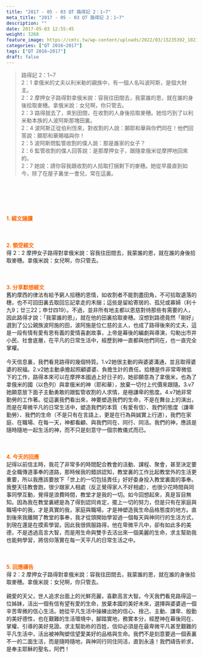 ```yaml
---
title: "2017 - 05 - 03 QT 路得記 2：1~7"
meta_title: "2017 - 05 - 03 QT 路得記 2：1~7"
description: ""
date: 2017-05-03 12:55:45
weight: 3268
feature_image: https://cmtc.tw/wp-content/uploads/2022/03/15235392_10211799862337740_180693556567566654_o-1.webp
categories: ["QT 2016~2017"]
tags: ["QT 2016~2017"]
draft: false
---
```


<blockquote>路得記 2：1~7<br />
2：1 拿俄米的丈夫以利米勒的親族中，有一個人名叫波阿斯，是個大財主。<br />
2：2 摩押女子路得對拿俄米說：容我往田間去，我蒙誰的恩，就在誰的身後拾取麥穗。拿俄米說：女兒啊，你只管去。<br />
2：3 路得就去了，來到田間，在收割的人身後拾取麥穗。她恰巧到了以利米勒本族的人波阿斯那塊田裏。<br />
2：4 波阿斯正從伯利恆來，對收割的人說：願耶和華與你們同在！他們回答說：願耶和華賜福與你！<br />
2：5 波阿斯問監管收割的僕人說：那是誰家的女子？<br />
2：6 監管收割的僕人回答說：是那摩押女子，跟隨拿俄米從摩押地回來的。<br />
2：7 她說：請你容我跟收割的人拾取打捆剩下的麥穗。她從早晨直到如今，除了在屋子裏坐一會兒，常在這裏。</blockquote><br />
&nbsp;<br />
<br />
&nbsp;<br />
<br />
<span style="color: #ff6600;"><strong>1. </strong><strong>經文誦讀</strong></span><br />
<br />
<span style="color: #ff6600;"><strong> </strong></span><br />
<br />
<span style="color: #ff6600;"><strong>2. </strong><strong>領受經文<br />
</strong></span>得 2：2 摩押女子路得對拿俄米說：容我往田間去，我蒙誰的恩，就在誰的身後拾取麥穗。拿俄米說：女兒啊，你只管去。<br />
<br />
&nbsp;<br />
<br />
<span style="color: #ff6600;"><strong>3. 分享默想經文<br />
</strong></span>舊約摩西的律法有給予窮人拾穗的恩情，如收割者不能割盡田角，不可拾取遺落的穗，也不可回田裏去取回忘記拿走的禾捆；這些是留給寄居的、孤兒或寡婦（利十九9；廿三22；申廿四19）。不過，並非所有地主都以恩慈對待那些有需要的人，因此路得才說：「我蒙誰的恩」，就在他的田裏拾取麥穗。沒想到路德竟然「剛好」選到了公公親族波阿施的田，波阿施是位仁慈的主人，也成了路得後來的丈夫，這是一段有情有愛有恩有義的愛情喜劇故事，上帝是幕後的編劇與導演，勾勒出市井小民、社會底層，在平凡的日常生活中，經歷到神一直都與他們同在，也一直完全掌權。<br />
<br />
今天信息裏，我們看見路得的幾個特質。1.v2她很主動的與婆婆溝通，並且取得婆婆的祝福。2.v2她主動承擔起照顧婆婆、負擔生計的責任。拾穗是件非常卑微低下的工作，路得本來可以在摩押本國過上好日子的，她卻願意為了拿俄米，也為了拿俄米的國（以色列）與拿俄米的神（耶和華），放棄一切付上代價來跟隨。3.v7她願意放下面子主動勇敢的跟監管收割的人求情，是極謙卑的態度。4.v7她非常勤勞的工作著。從這裏我們看出來，神要塑造我們的生命，不是在舞台上的演出，而是在卑微平凡的日常生活中，塑造我們的本質（有愛有信）、我們的態度（謙卑勤勞）、我們的生命（不是只有在言語上，更是在行為與誠實上行道），我們在家庭、在職場、在每一天，神都看顧、與我們同在、同行、同活。我們的神，應該是隨時隨地一起生活的神，而不只是刻意守一個宗教儀式而已。<br />
<br />
&nbsp;<br />
<br />
<span style="color: #ff6600;"><strong>4. 今天的回應<br />
</strong></span>記得以前信主時，我花了非常多的時間配合教會的活動、課程、聚會，甚至決定要走全職傳道事奉的道路，那時候我的錯誤認知，教堂裏的工作比起教堂外的生活更重要，所以我應該要放下「世上的一切包括責任」好好委身投入教堂裏面的事奉。我整天往教會跑，很少跟家人相處（反正覺得家人不好相處），也很少花時間與同事同學互動，覺得是浪費時間，教堂才是我的一切。如今回想起來，真是盲目無知。因為我在教堂裏總是為了得到認同肯定，擺上一切的努力，但是只有在家庭與職場中的我，才是真實的我，家庭與職場，才是神塑造我生命品格態度的地方。直到後來我離開了教堂的事奉，我才從頭開始學習過一個每天與神同行的生活方式，到現在還是在摸索學習。因此我很佩服路得，他在卑微平凡中，卻有如此多的美德，不是透過高言大智，而是用生命與雙手去活出來一個美麗的生命，求主幫助我也能夠學習，將信仰落實在每一天平凡的日常生活之中。<br />
<br />
&nbsp;<br />
<br />
<span style="color: #ff6600;"><strong>5. 回應禱告<br />
</strong></span>得 2：2 摩押女子路得對拿俄米說：容我往田間去，我蒙誰的恩，就在誰的身後拾取麥穗。拿俄米說：女兒啊，你只管去。<br />
<br />
親愛的天父，世人追求台面上的光鮮亮麗，喜歡高言大智。今天我們看見路得這一位姊妹，活出一個有信有望有愛的生命，放棄本國的美好未來，選擇與婆婆過一個辛苦卑微的信心生活。她從平凡生活中操練出她的信心、捨己、主動、謙卑、殷勤的美好德性，也在艱難的生活環境中，腳踏實地，務實本分，經歷神在幕後同在、掌權、引導的美好見證。求主幫助祢的百姓，信仰必須是在最卑微平凡甚至艱難的平凡生活中，活出被神陶塑信望愛美好的品格與生命。我們不是刻意要過一個表裏不一的二面生活，而是隨時隨地，與神同行同住同活，直到永遠！我們禱告祈求，是奉主耶穌的聖名，阿們！
        